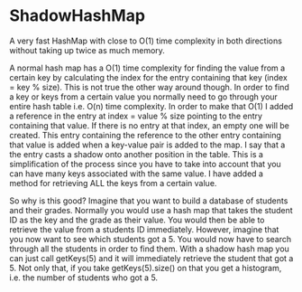 # ShadowHashMap
A very fast HashMap with close to O(1) time complexity in both directions without taking up twice as much memory.

A normal hash map has a O(1) time complexity for finding the value from a certain key by calculating the index for the entry containing
that key (index = key % size). This is not true the other way around though. In order to find a key or keys from a certain value you
normally need to go through your entire hash table i.e. O(n) time complexity. In order to make that O(1) I added a reference in the entry
at index = value % size pointing to the entry containing that value. If there is no entry at that index, an empty one will be created.
This entry containing the reference to the other entry containing that value is added when a key-value pair is added to the map. I say that
a the entry casts a shadow onto another position in the table. This is a simplification of the process since you have to take into 
account that you can have many keys associated with the same value. I have added a method for retrieving ALL the keys from a certain value.

So why is this good? Imagine that you want to build a database of students and their grades. Normally you would use a hash map that takes
the student ID as the key and the grade as their value. You would then be able to retrieve the value from a students ID immediately.
However, imagine that you now want to see which students got a 5. You would now have to search through all the students in order to find
them. With a shadow hash map you can just call getKeys(5) and it will immediately retrieve the student that got a 5. Not only that, if you
take getKeys(5).size() on that you get a histogram, i.e. the number of students who got a 5.
